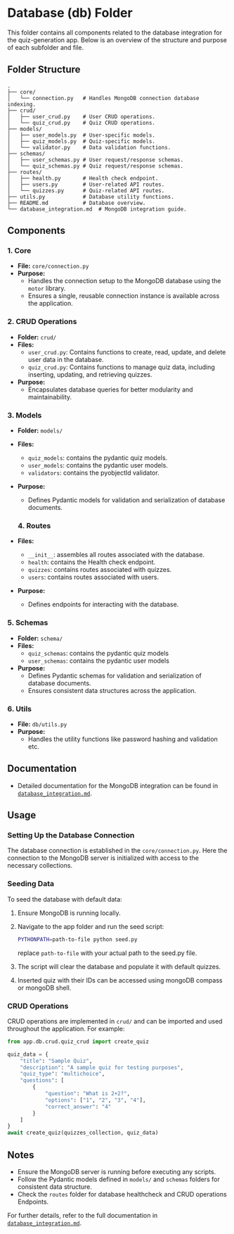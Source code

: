 # Database (db) Folder

This folder contains all components related to the database integration for the quiz-generation app. Below is an overview of the structure and purpose of each subfolder and file.

## Folder Structure

```
.
├── core/
│   └── connection.py   # Handles MongoDB connection database indexing.
├── crud/
│   ├── user_crud.py    # User CRUD operations.
│   └── quiz_crud.py    # Quiz CRUD operations.
├── models/
│   ├── user_models.py  # User-specific models.
│   ├── quiz_models.py  # Quiz-specific models.
│   └── validator.py    # Data validation functions.
├── schemas/
│   ├── user_schemas.py # User request/response schemas.
│   └── quiz_schemas.py # Quiz request/response schemas.
├── routes/
│   ├── health.py       # Health check endpoint.
│   ├── users.py        # User-related API routes.
│   └── quizzes.py      # Quiz-related API routes.
├── utils.py            # Database utility functions.
├── README.md           # Database overview.
└── database_integration.md  # MongoDB integration guide.
```

## Components

### 1. **Core**

- **File:** `core/connection.py`
- **Purpose:**
  - Handles the connection setup to the MongoDB database using the `motor` library.
  - Ensures a single, reusable connection instance is available across the application.

### 2. **CRUD Operations**

- **Folder:** `crud/`
- **Files:**
  - `user_crud.py`: Contains functions to create, read, update, and delete user data in the database.
  - `quiz_crud.py`: Contains functions to manage quiz data, including inserting, updating, and retrieving quizzes.
- **Purpose:**
  - Encapsulates database queries for better modularity and maintainability.

### 3. **Models**

- **Folder:** `models/`
- **Files:**
  - `quiz_models`: contains the pydantic quiz models.
  - `user_models`: contains the pydantic user models.
  - `validators`: contains the pyobjectId validator.
- **Purpose:**

  - Defines Pydantic models for validation and serialization of database documents.

  ### 4. **Routes**

- **Files:**
  - `__init__`: assembles all routes associated with the database.
  - `health`: contains the Health check endpoint.
  - `quizzes`: contains routes associated with quizzes.
  - `users`: contains routes associated with users.
- **Purpose:**
  - Defines endpoints for interacting with the database.

### 5. **Schemas**

- **Folder:** `schema/`
- **Files:**
  - `quiz_schemas`: contains the pydantic quiz models
  - `user_schemas`: contains the pydantic user models
- **Purpose:**
  - Defines Pydantic schemas for validation and serialization of database documents.
  - Ensures consistent data structures across the application.

### 6. **Utils**

- **File:** `db/utils.py`
- **Purpose:**
  - Handles the utility functions like password hashing and validation etc.

## Documentation

- Detailed documentation for the MongoDB integration can be found in [`database_integration.md`](./database_integration.md).

## Usage

### Setting Up the Database Connection

The database connection is established in the `core/connection.py`. Here the connection to the MongoDB server is initialized with access to the necessary collections.

### Seeding Data

To seed the database with default data:

1. Ensure MongoDB is running locally.
2. Navigate to the app folder and run the seed script:
   ```bash
   PYTHONPATH=path-to-file python seed.py
   ```
   replace `path-to-file` with your actual path to the seed.py file.
3. The script will clear the database and populate it with default quizzes.

4. Inserted quiz with their IDs can be accessed using mongoDB compass or mongoDB shell.

### CRUD Operations

CRUD operations are implemented in `crud/` and can be imported and used throughout the application. For example:

```python
from app.db.crud.quiz_crud import create_quiz

quiz_data = {
    "title": "Sample Quiz",
    "description": "A sample quiz for testing purposes",
    "quiz_type": "multichoice",
    "questions": [
        {
            "question": "What is 2+2?",
            "options": ["1", "2", "3", "4"],
            "correct_answer": "4"
        }
    ]
}
await create_quiz(quizzes_collection, quiz_data)
```

## Notes

- Ensure the MongoDB server is running before executing any scripts.
- Follow the Pydantic models defined in `models/` and `schemas` folders for consistent data structure.
- Check the `routes` folder for database healthcheck and CRUD operations Endpoints.

For further details, refer to the full documentation in [`database_integration.md`](./database_integration.md).
